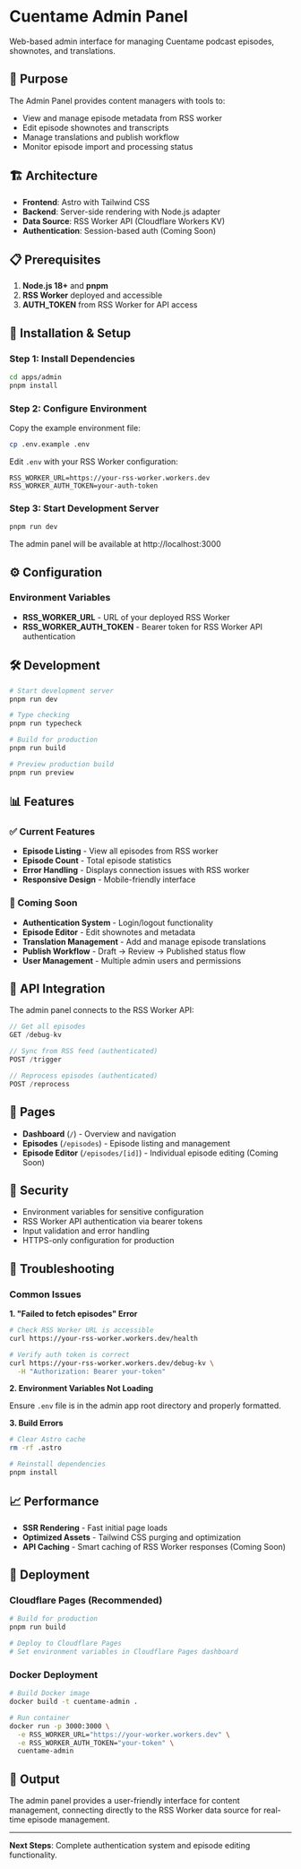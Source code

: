 # Cuentame Admin Panel

Web-based admin interface for managing Cuentame podcast episodes, shownotes, and translations.

## 🎯 Purpose

The Admin Panel provides content managers with tools to:

- View and manage episode metadata from RSS worker
- Edit episode shownotes and transcripts
- Manage translations and publish workflow
- Monitor episode import and processing status

## 🏗️ Architecture

- **Frontend**: Astro with Tailwind CSS
- **Backend**: Server-side rendering with Node.js adapter
- **Data Source**: RSS Worker API (Cloudflare Workers KV)
- **Authentication**: Session-based auth (Coming Soon)

## 📋 Prerequisites

1. **Node.js 18+** and **pnpm**
2. **RSS Worker** deployed and accessible
3. **AUTH_TOKEN** from RSS Worker for API access

## 🚀 Installation & Setup

### Step 1: Install Dependencies

```bash
cd apps/admin
pnpm install
```

### Step 2: Configure Environment

Copy the example environment file:

```bash
cp .env.example .env
```

Edit `.env` with your RSS Worker configuration:

```env
RSS_WORKER_URL=https://your-rss-worker.workers.dev
RSS_WORKER_AUTH_TOKEN=your-auth-token
```

### Step 3: Start Development Server

```bash
pnpm run dev
```

The admin panel will be available at http://localhost:3000

## ⚙️ Configuration

### Environment Variables

- **RSS_WORKER_URL** - URL of your deployed RSS Worker
- **RSS_WORKER_AUTH_TOKEN** - Bearer token for RSS Worker API authentication

## 🛠️ Development

```bash
# Start development server
pnpm run dev

# Type checking
pnpm run typecheck

# Build for production
pnpm run build

# Preview production build
pnpm run preview
```

## 📊 Features

### ✅ Current Features

- **Episode Listing** - View all episodes from RSS worker
- **Episode Count** - Total episode statistics
- **Error Handling** - Displays connection issues with RSS worker
- **Responsive Design** - Mobile-friendly interface

### 🚧 Coming Soon

- **Authentication System** - Login/logout functionality
- **Episode Editor** - Edit shownotes and metadata
- **Translation Management** - Add and manage episode translations
- **Publish Workflow** - Draft → Review → Published status flow
- **User Management** - Multiple admin users and permissions

## 🔗 API Integration

The admin panel connects to the RSS Worker API:

```typescript
// Get all episodes
GET /debug-kv

// Sync from RSS feed (authenticated)
POST /trigger

// Reprocess episodes (authenticated)
POST /reprocess
```

## 📱 Pages

- **Dashboard** (`/`) - Overview and navigation
- **Episodes** (`/episodes`) - Episode listing and management
- **Episode Editor** (`/episodes/[id]`) - Individual episode editing (Coming Soon)

## 🔐 Security

- Environment variables for sensitive configuration
- RSS Worker API authentication via bearer tokens
- Input validation and error handling
- HTTPS-only configuration for production

## 🚨 Troubleshooting

### Common Issues

**1. "Failed to fetch episodes" Error**

```bash
# Check RSS Worker URL is accessible
curl https://your-rss-worker.workers.dev/health

# Verify auth token is correct
curl https://your-rss-worker.workers.dev/debug-kv \
  -H "Authorization: Bearer your-token"
```

**2. Environment Variables Not Loading**

Ensure `.env` file is in the admin app root directory and properly formatted.

**3. Build Errors**

```bash
# Clear Astro cache
rm -rf .astro

# Reinstall dependencies
pnpm install
```

## 📈 Performance

- **SSR Rendering** - Fast initial page loads
- **Optimized Assets** - Tailwind CSS purging and optimization
- **API Caching** - Smart caching of RSS Worker responses (Coming Soon)

## 🔄 Deployment

### Cloudflare Pages (Recommended)

```bash
# Build for production
pnpm run build

# Deploy to Cloudflare Pages
# Set environment variables in Cloudflare Pages dashboard
```

### Docker Deployment

```bash
# Build Docker image
docker build -t cuentame-admin .

# Run container
docker run -p 3000:3000 \
  -e RSS_WORKER_URL="https://your-worker.workers.dev" \
  -e RSS_WORKER_AUTH_TOKEN="your-token" \
  cuentame-admin
```

## 📄 Output

The admin panel provides a user-friendly interface for content management, connecting directly to the RSS Worker data source for real-time episode management.

---

**Next Steps**: Complete authentication system and episode editing functionality.